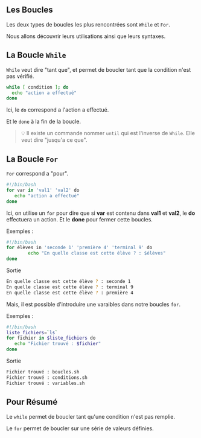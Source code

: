 ## Les Boucles

Les deux types de boucles les plus rencontrées sont ``While`` et ``For``.

Nous allons découvrir leurs utilisations ainsi que leurs syntaxes. 

## La Boucle ``While``

``While`` veut dire "tant que", et permet de boucler tant que la condition n'est pas vérifié.

```bash
while [ condition ]; do
  echo "action a effectué"
done
```
Ici, le ``do`` correspond a l'action a effectué.

Et le ``done`` à la fin de la boucle.

> :bulb: Il existe un commande nommer ``until`` qui est l'inverse de ``While``.
Elle veut dire "jusqu'a ce que".



## La Boucle ``For``

``For`` correspond a "pour".

```bash
#!/bin/bash
for var in 'val1' 'val2' do
   echo "action a effectué"
done
```
Ici, on utilise un ``for`` pour dire que si **var** est contenu dans **val1** et **val2**, le **do** effectuera un action.
Et le **done** pour fermer cette boucles.

Exemples :

```bash
#!/bin/bash
for élèves in 'seconde 1' 'première 4' 'terminal 9' do
        echo "En quelle classe est cette élève ? : $élèves"
done
```
Sortie

```bash
En quelle classe est cette élève ? : seconde 1
En quelle classe est cette élève ? : terminal 9
En quelle classe est cette élève ? : première 4
```
Mais, il est possible d'introduire une varaibles dans notre boucles ``for``.

Exemples :

```bash
#!/bin/bash
liste_fichiers=`ls`
for fichier in $liste_fichiers do
   echo "Fichier trouvé : $fichier"
done
```
Sortie 
```bash
Fichier trouvé : boucles.sh
Fichier trouvé : conditions.sh
Fichier trouvé : variables.sh
```

## Pour Résumé

Le ``while`` permet de boucler tant qu'une condition n'est pas remplie.

Le ``for`` permet de boucler sur une série de valeurs définies.

